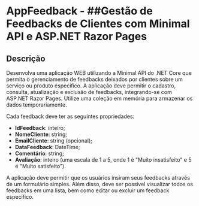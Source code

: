 # AppFeedback - ##Gestão de Feedbacks de Clientes com Minimal API e ASP.NET Razor Pages

## Descrição
Desenvolva uma aplicação WEB utilizando a Minimal API do .NET Core que permita o gerenciamento de feedbacks deixados por clientes sobre um serviço ou produto específico. A aplicação deve permitir o cadastro, consulta, atualização e exclusão de feedbacks, integrando-se com ASP.NET Razor Pages. Utilize uma coleção em memória para armazenar os dados temporariamente.

Cada feedback deve ter as seguintes propriedades:
- **IdFeedback**: inteiro;
- **NomeCliente**: string;
- **EmailCliente**: string (opcional);
- **DataFeedback**: DateTime;
- **Comentário**: string;
- **Avaliação**: inteiro (uma escala de 1 a 5, onde 1 é "Muito insatisfeito" e 5 é "Muito satisfeito").

A aplicação deve permitir que os usuários insiram seus feedbacks através de um formulário simples. Além disso, deve ser possível visualizar todos os feedbacks em uma lista, bem como editar ou excluir um feedback específico.